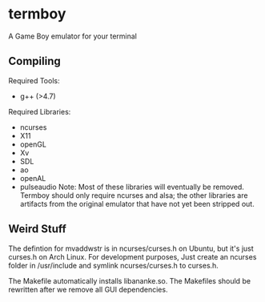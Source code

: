termboy
=======

A Game Boy emulator for your terminal

Compiling
---------
Required Tools:
* g++ (>4.7)

Required Libraries:
* ncurses
* X11
* openGL
* Xv
* SDL
* ao
* openAL
* pulseaudio
Note:  Most of these libraries will eventually be removed.  Termboy should only require ncurses and alsa; the other libraries are artifacts from the original emulator that have not yet been stripped out.



Weird Stuff
-----------

The defintion for mvaddwstr is in ncurses/curses.h on Ubuntu, but it's just curses.h on Arch Linux.  For development purposes, Just create an ncurses folder in /usr/include and symlink ncurses/curses.h to curses.h.

The Makefile automatically installs libananke.so.  The Makefiles should be rewritten after we remove all GUI dependencies.
